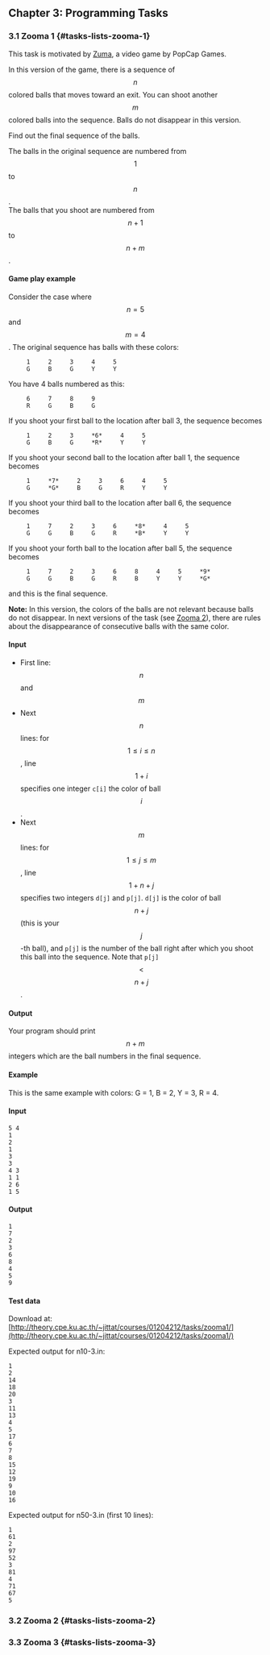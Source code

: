 ## Chapter 3: Programming Tasks

### 3.1 Zooma 1 {#tasks-lists-zooma-1}

This task is motivated by [Zuma](https://en.wikipedia.org/wiki/Zuma_%28video_game%29), a video game by PopCap Games.

In this version of the game, there is a sequence of $$n$$ colored balls that
moves toward an exit.   You can shoot another $$m$$ colored balls into the
sequence.  Balls do not disappear in this version.

Find out the final sequence of the balls.

The balls in the original sequence are numbered from $$1$$ to $$n$$.  
The balls that you shoot are numbered from $$n+1$$ to $$n+m$$.

#### Game play example

Consider the case where $$n=5$$ and $$m=4$$.  The original sequence has balls with these colors:

         1     2     3     4     5
         G     B     G     Y     Y

You have 4 balls numbered as this:

         6     7     8     9
         R     G     B     G

If you shoot your first ball to the location after ball 3, the sequence becomes

         1     2     3     *6*     4     5
         G     B     G     *R*     Y     Y

If you shoot your second ball to the location after ball 1, the sequence becomes

         1     *7*     2     3     6     4     5
         G     *G*     B     G     R     Y     Y

If you shoot your third ball to the location after ball 6, the sequence becomes

         1     7     2     3     6     *8*     4     5
         G     G     B     G     R     *B*     Y     Y

If you shoot your forth ball to the location after ball 5, the sequence becomes

         1     7     2     3     6     8     4     5     *9*
         G     G     B     G     R     B     Y     Y     *G*

and this is the final sequence.

**Note:** In this version, the colors of the balls are not relevant because
balls do not disappear.  In next versions of the task (see [Zooma 2](#tasks-lists-zooma-2)), there are rules about the disappearance of
consecutive balls with the same color.

#### Input

* First line: $$n$$ and $$m$$
* Next $$n$$ lines: for $$1 \leq i\leq n$$, line $$1 + i$$ specifies one integer `c[i]` the color of ball $$i$$.
* Next $$m$$ lines: for $$1 \leq j \leq m$$, line $$1 + n + j$$ specifies two integers `d[j]` and `p[j]`.  `d[j]` is the color of ball $$n+j$$ (this is your $$j$$-th ball), and `p[j]` is the number of the ball right after which you shoot this ball into the sequence.  Note that `p[j]` $$<$$ $$n + j$$.

#### Output

Your program should print $$n+m$$ integers which are the ball numbers in the final sequence.

#### Example

This is the same example with colors: G = 1, B = 2, Y = 3, R = 4.

#### Input

```
5 4
1
2
1
3
3
4 3
1 1
2 6
1 5
```

#### Output

```
1
7
2
3
6
8
4
5
9
```

#### Test data

Download at: [http://theory.cpe.ku.ac.th/~jittat/courses/01204212/tasks/zooma1/](http://theory.cpe.ku.ac.th/~jittat/courses/01204212/tasks/zooma1/)

Expected output for n10-3.in:

```
1
2
14
18
20
3
11
13
4
5
17
6
7
8
15
12
19
9
10
16
```
Expected output for n50-3.in (first 10 lines):

```
1
61
2
97
52
3
81
4
71
67
5
```


### 3.2 Zooma 2 {#tasks-lists-zooma-2}

### 3.3 Zooma 3 {#tasks-lists-zooma-3}
